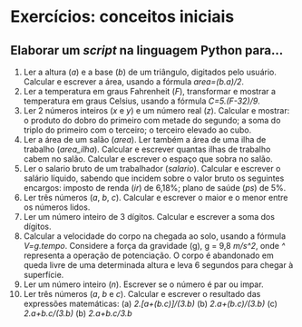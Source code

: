 # Exercícios: conceitos iniciais

## Elaborar um *script* na linguagem Python para...
1. Ler a altura (*a*) e a base (*b*) de um triângulo, digitados pelo usuário. Calcular e escrever a área, usando a fórmula *area=(b.a)/2*.  
2. Ler a temperatura em graus Fahrenheit (*F*), transformar e mostrar a temperatura em graus Celsius, usando a fórmula *C=5.(F-32)/9*. 
3. Ler 2 números inteiros (*x* e *y*) e um número real (*z*). Calcular e mostrar: o produto do dobro do primeiro com metade do segundo; a soma do triplo do primeiro com o terceiro; o terceiro elevado ao cubo.  
4. Ler a área de um salão (*area*). Ler também a área de uma ilha de trabalho (*area_ilha*). Calcular e escrever quantas ilhas de trabalho cabem no salão. Calcular e escrever o espaço que sobra no salão.  
5. Ler o salario bruto de um trabalhador (*salario*). Calcular e escrever o salário líquido, sabendo que incidem sobre o valor bruto os seguintes encargos: imposto de renda (*ir*) de 6,18%; plano de saúde (*ps*) de 5%.  
6. Ler três números (*a*, *b*, *c*). Calcular e escrever o maior e o menor entre os números lidos.  
7. Ler um número inteiro de 3 dígitos. Calcular e escrever a soma dos dígitos.  
8. Calcular a velocidade do corpo na chegada ao solo, usando a fórmula *V=g.tempo*. Considere a força da gravidade (g), g = 9,8 *m/s^2*, onde *^* representa a operação de potenciação. O corpo é abandonado em queda livre de uma determinada altura e leva 6 segundos para chegar à superfície.   
9. Ler um número inteiro (*n*). Escrever se o número é par ou impar.  
10. Ler três números (*a*, *b* e *c*). Calcular e escrever o resultado das expressões matemáticas: (a) *2.[a+(b.c)]/(3.b)* (b) *2.a+(b.c)/(3.b)* (c) *2.a+b.c/(3.b)* (b) *2.a+b.c/3.b*
